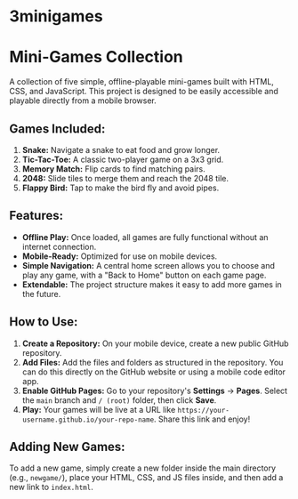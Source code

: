 # 3minigames

# Mini-Games Collection

A collection of five simple, offline-playable mini-games built with HTML, CSS, and JavaScript. This project is designed to be easily accessible and playable directly from a mobile browser.

## Games Included:

1.  **Snake:** Navigate a snake to eat food and grow longer.
2.  **Tic-Tac-Toe:** A classic two-player game on a 3x3 grid.
3.  **Memory Match:** Flip cards to find matching pairs.
4.  **2048:** Slide tiles to merge them and reach the 2048 tile.
5.  **Flappy Bird:** Tap to make the bird fly and avoid pipes.

## Features:

* **Offline Play:** Once loaded, all games are fully functional without an internet connection.
* **Mobile-Ready:** Optimized for use on mobile devices.
* **Simple Navigation:** A central home screen allows you to choose and play any game, with a "Back to Home" button on each game page.
* **Extendable:** The project structure makes it easy to add more games in the future.

## How to Use:

1.  **Create a Repository:** On your mobile device, create a new public GitHub repository.
2.  **Add Files:** Add the files and folders as structured in the repository. You can do this directly on the GitHub website or using a mobile code editor app.
3.  **Enable GitHub Pages:** Go to your repository's **Settings** -> **Pages**. Select the `main` branch and `/ (root)` folder, then click **Save**.
4.  **Play:** Your games will be live at a URL like `https://your-username.github.io/your-repo-name`. Share this link and enjoy!

## Adding New Games:

To add a new game, simply create a new folder inside the main directory (e.g., `newgame/`), place your HTML, CSS, and JS files inside, and then add a new link to `index.html`.
